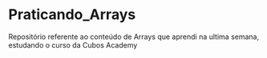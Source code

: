 # Praticando_Arrays
Repositório referente ao conteúdo de Arrays que aprendi na ultima semana, estudando o curso da Cubos Academy
